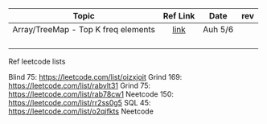 
| 	Topic	 | 	Ref Link 	 | 	Date	 |  	rev 
| 	:-----:	 | 	:-----:	 | 	:-----:	  | 	:-----:	 | 
| 	Array/TreeMap - Top K freq elements	| 	[link](https://leetcode.com/problems/top-k-frequent-elements/)	| 	Auh 5/6	 |  |
| 		| 		| 		 |  		 |
| 		| 		| 		 |  		 |
| 		| 		| 		 |   		 |
| 		| 		| 		 |  		 |

Ref leetcode lists

Blind 75: https://leetcode.com/list/oizxjoit
Grind 169: https://leetcode.com/list/rabvlt31
Grind 75: https://leetcode.com/list/rab78cw1
Neetcode 150: https://leetcode.com/list/rr2ss0g5
SQL 45: https://leetcode.com/list/o2qifkts
Neetcode